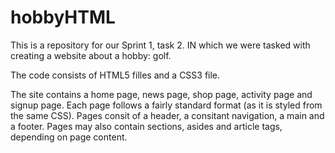 # hobbyHTML

This is a repository for our Sprint 1, task 2. IN which we were tasked with creating a website about a hobby: golf.

The code consists of HTML5 filles and a CSS3 file. 

The site contains a home page, news page, shop page, activity page and signup page. Each page follows a fairly standard format (as it is styled from the same CSS). Pages consit of a header, a consitant navigation, a main and a footer. Pages may also contain sections, asides and article tags, depending on page content.

